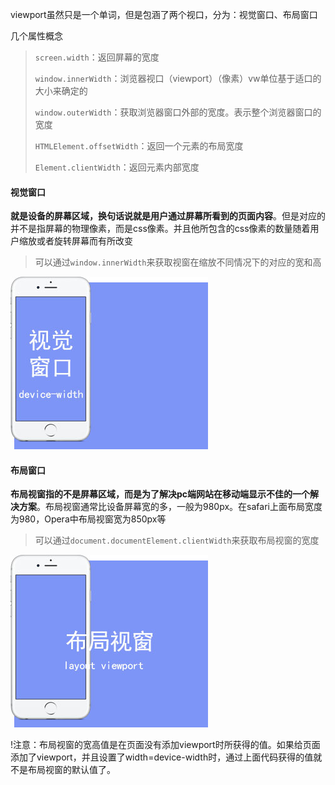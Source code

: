 viewport虽然只是一个单词，但是包涵了两个视口，分为：视觉窗口、布局窗口

几个属性概念

> `screen.width`：返回屏幕的宽度
>
> `window.innerWidth`：浏览器视口（viewport）（像素）vw单位基于适口的大小来确定的
>
> `window.outerWidth`：获取浏览器窗口外部的宽度。表示整个浏览器窗口的宽度
>
> `HTMLElement.offsetWidth`：返回一个元素的布局宽度
>
> `Element.clientWidth`：返回元素内部宽度

#### 视觉窗口

**就是设备的屏幕区域，换句话说就是用户通过屏幕所看到的页面内容**。但是对应的并不是指屏幕的物理像素，而是css像素。并且他所包含的css像素的数量随着用户缩放或者旋转屏幕而有所改变

> 可以通过`window.innerWidth`来获取视窗在缩放不同情况下的对应的宽和高

![](/assets/未标题-1.jpg)

#### 布局窗口

**布局视窗指的不是屏幕区域，而是为了解决pc端网站在移动端显示不佳的一个解决方案**。布局视窗通常比设备屏幕宽的多，一般为980px。在safari上面布局宽度为980，Opera中布局视窗宽为850px等

> 可以通过`document.documentElement.clientWidth`来获取布局视窗的宽度

![](/assets/未标题-2.jpg)

!注意：布局视窗的宽高值是在页面没有添加viewport时所获得的值。如果给页面添加了viewport，并且设置了width=device-width时，通过上面代码获得的值就不是布局视窗的默认值了。

